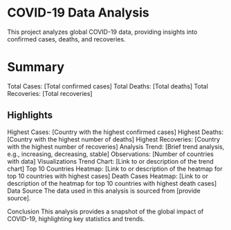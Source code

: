 # COVID-19 Data Analysis
This project analyzes global COVID-19 data, providing insights into confirmed cases, deaths, and recoveries.

# Summary
Total Cases: [Total confirmed cases]
Total Deaths: [Total deaths]
Total Recoveries: [Total recoveries]
## Highlights
Highest Cases: [Country with the highest confirmed cases]
Highest Deaths: [Country with the highest number of deaths]
Highest Recoveries: [Country with the highest number of recoveries]
Analysis
Trend: [Brief trend analysis, e.g., increasing, decreasing, stable]
Observations: [Number of countries with data]
Visualizations
Trend Chart: [Link to or description of the trend chart]
Top 10 Countries Heatmap: [Link to or description of the heatmap for top 10 countries with highest cases]
Death Cases Heatmap: [Link to or description of the heatmap for top 10 countries with highest death cases]
Data Source
The data used in this analysis is sourced from [provide source].

Conclusion
This analysis provides a snapshot of the global impact of COVID-19, highlighting key statistics and trends.

